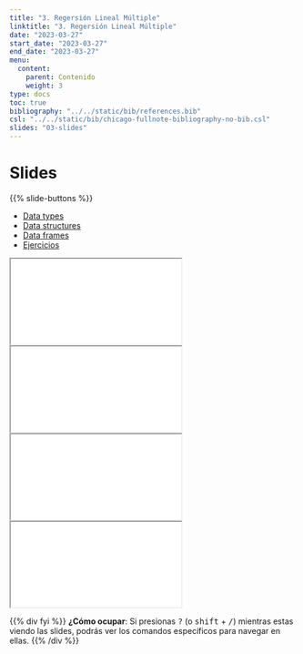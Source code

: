 ```yaml
---
title: "3. Regersión Lineal Múltiple"
linktitle: "3. Regersión Lineal Múltiple"
date: "2023-03-27"
start_date: "2023-03-27"
end_date: "2023-03-27"
menu:
  content:
    parent: Contenido
    weight: 3
type: docs
toc: true
bibliography: "../../static/bib/references.bib"
csl: "../../static/bib/chicago-fullnote-bibliography-no-bib.csl"
slides: "03-slides"
---
```


# Slides

{{% slide-buttons %}}

<ul class="nav nav-tabs" id="slide-tabs" role="tablist">
<li class="nav-item">
<a class="nav-link active" id="data-types-tab" data-toggle="tab" href="#data-types" role="tab" aria-controls="data-types" aria-selected="true">Data types</a>
</li>
<li class="nav-item">
<a class="nav-link" id="data-structures-tab" data-toggle="tab" href="#data-structures" role="tab" aria-controls="data-structures" aria-selected="false">Data structures</a>
</li>
<li class="nav-item">
<a class="nav-link" id="data-frames-tab" data-toggle="tab" href="#data-frames" role="tab" aria-controls="data-frames" aria-selected="false">Data frames</a>
</li>
<li class="nav-item">
<a class="nav-link" id="ejercicios-tab" data-toggle="tab" href="#ejercicios" role="tab" aria-controls="ejercicios" aria-selected="false">Ejercicios</a>
</li>
</ul>

<div id="slide-tabs" class="tab-content">

<div id="data-types" class="tab-pane fade show active" role="tabpanel" aria-labelledby="data-types-tab">

<div class="embed-responsive embed-responsive-16by9">

<iframe class="embed-responsive-item" src="/slides/03-slides.html#data-t">
</iframe>

</div>

</div>

<div id="data-structures" class="tab-pane fade" role="tabpanel" aria-labelledby="data-structures-tab">

<div class="embed-responsive embed-responsive-16by9">

<iframe class="embed-responsive-item" src="/slides/03-slides.html#data-s">
</iframe>

</div>

</div>

<div id="data-frames" class="tab-pane fade" role="tabpanel" aria-labelledby="data-frames-tab">

<div class="embed-responsive embed-responsive-16by9">

<iframe class="embed-responsive-item" src="/slides/03-slides.html#df">
</iframe>

</div>

</div>

<div id="ejercicios" class="tab-pane fade" role="tabpanel" aria-labelledby="ejercicios-tab">

<div class="embed-responsive embed-responsive-16by9">

<iframe class="embed-responsive-item" src="/slides/03-slides.html#ej">
</iframe>

</div>

</div>

</div>

{{% div fyi %}}
**¿Cómo ocupar**: Si presionas <kbd>?</kbd> (o <kbd>shift</kbd> + <kbd>/</kbd>) mientras estas viendo las slides, podrás ver los comandos específicos para navegar en ellas.
{{% /div %}}
